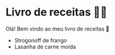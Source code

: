 # Livro de receitas :man_cook:

Olá! Bem vindo ao meu livro de receitas :wave:

- Strogonoff de frango
- Lasanha de carne moída
